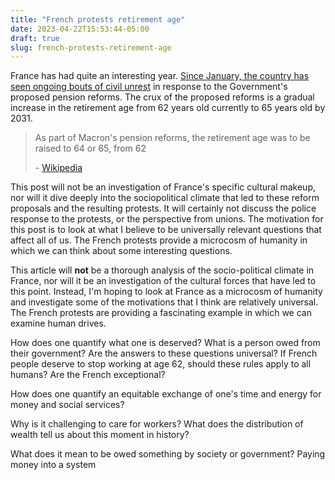 ```yaml
---
title: "French protests retirement age"
date: 2023-04-22T15:53:44-05:00
draft: true
slug: french-protests-retirement-age
---
```


France has had quite an interesting year. [Since January, the country has seen ongoing bouts of civil unrest](https://en.wikipedia.org/wiki/2023_French_pension_reform_unrest) in response to the Government's proposed pension reforms. The crux of the proposed reforms is a gradual increase in the retirement age from 62 years old currently to 65 years old by 2031.

> As part of Macron's pension reforms, the retirement age was to be raised to 64 or 65, from 62
>
> \- [Wikipedia](https://en.wikipedia.org/wiki/2023_French_pension_reform_unrest)

This post will not be an investigation of France's specific cultural makeup, nor will it dive deeply into the sociopolitical climate that led to these reform proposals and the resulting protests. It will certainly not discuss the police response to the protests, or the perspective from unions. The motivation for this post is to look at what I believe to be universally relevant questions that affect all of us. The French protests provide a microcosm of humanity in which we can think about some interesting questions.

This article will **not** be a thorough analysis of the socio-political climate in France, nor will it be an investigation of the cultural forces that have led to this point. Instead, I'm hoping to look at France as a microcosm of humanity and investigate some of the motivations that I think are relatively universal. The French protests are providing a fascinating example in which we can examine human drives.

How does one quantify what one is deserved? What is a person owed from their government? Are the answers to these questions universal? If French people deserve to stop working at age 62, should these rules apply to all humans? Are the French exceptional?

How does one quantify an equitable exchange of one's time and energy for money and social services?

Why is it challenging to care for workers? What does the distribution of wealth tell us about this moment in history?

What does it mean to be owed something by society or government? Paying money into a system
